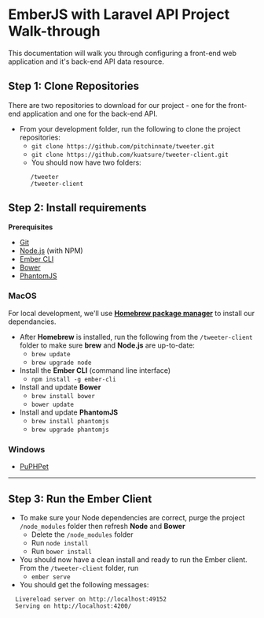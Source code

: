 # EmberJS with Laravel API Project Walk-through 
This documentation will walk you through configuring a front-end web application and it's back-end API data resource. 

## Step 1: Clone Repositories
There are two repositories to download for our project - one for the front-end application and one for the back-end API.  

+ From your development folder, run the following to clone the project repositories:  
    * `git clone https://github.com/pitchinnate/tweeter.git` 
    * `git clone https://github.com/kuatsure/tweeter-client.git` 
    * You should now have two folders: 
    ~~~
       /tweeter 
       /tweeter-client 
    ~~~

## Step 2: Install requirements 

**Prerequisites** 
+ [Git](http://git-scm.com/)
+ [Node.js](http://nodejs.org/) (with NPM)
+ [Ember CLI](http://ember-cli.com/)
+ [Bower](http://bower.io/)
+ [PhantomJS](http://phantomjs.org/)

### MacOS 
For local development, we'll use **[Homebrew package manager](http://brew.sh/)** to install our dependancies. 
+ After **Homebrew** is installed, run the following from the `/tweeter-client` folder to make sure **brew** and **Node.js** are up-to-date: 
    * `brew update` 
    * `brew upgrade node`  
+ Install the **Ember CLI** (command line interface) 
    * `npm install -g ember-cli` 
+ Install and update **Bower**
    * `brew install bower` 
    * `bower update` 
+ Install and update **PhantomJS**
    * `brew install phantomjs` 
    * `brew upgrade phantomjs` 

### Windows 
+ [PuPHPet](https://puphpet.com/) 

- - -

## Step 3: Run the Ember Client
+ To make sure your Node dependencies are correct, purge the project `/node_modules` folder then refresh **Node** and **Bower** 
    * Delete the `/node_modules` folder
    * Run `node install`
    * Run `bower install`
+ You should now have a clean install and ready to run the Ember client. From the `/tweeter-client` folder, run
    * `ember serve` 
+ You should get the following messages: 
~~~
  Livereload server on http://localhost:49152 
  Serving on http://localhost:4200/ 
~~~
